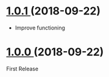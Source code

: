 <a name="1.0.1"></a>
# [1.0.1 ](https://github.com/cyrale/gutenberg-basics/tree/1.0.1) (2018-09-22)

* Improve functioning

<a name="1.0.0"></a>
# [1.0.0 ](https://github.com/cyrale/gutenberg-basics/tree/1.0.0) (2018-09-22)

First Release
